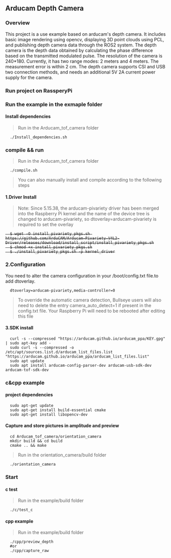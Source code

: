 ## Arducam Depth Camera 
### Overview
This project is a use example based on arducam's depth camera. It includes basic image rendering using opencv, displaying 3D point clouds using PCL, and publishing depth camera data through the ROS2 system.
The depth camera is the depth data obtained by calculating the phase difference based on the transmitted modulated pulse. The resolution of the camera is 240*180. Currently, it has two range modes: 2 meters and 4 meters. The measurement error is within 2 cm.
The depth camera supports CSI and USB two connection methods, and needs an additional 5V 2A current power supply for the camera.
### Run project on RassperyPi
### Run the example in the exmaple folder
#### Install dependencies
> Run in the Arducam_tof_camera folder
```Shell
  ./Install_dependencies.sh
```
### compile && run
> Run in the Arducam_tof_camera folder
```Shell
  ./compile.sh
```
> You can also manually install and compile according to the following steps  

#### 1.Driver Install
> Note: Since 5.15.38, the arducam-pivariety driver has been merged into the Raspberry Pi kernel and the name of the device tree is changed to arducam-pivariety, so dtoverlay=arducam-pivariety is required to set the overlay
<s>

```Shell
  $ wget -O install_pivariety_pkgs.sh https://github.com/ArduCAM/Arducam-Pivariety-V4L2-Driver/releases/download/install_script/install_pivariety_pkgs.sh
  $ chmod +x install_pivariety_pkgs.sh
  $ ./install_pivariety_pkgs.sh -p kernel_driver
```

</s>

### 2.Configuration
You need to alter the camera configuration in your /boot/config.txt file.to add dtoverlay.
```Shell
  dtoverlay=arducam-pivariety,media-controller=0
```
> To override the automatic camera detection, Bullseye users will also need to delete the entry camera_auto_detect=1 if present in the config.txt file. Your Raspberry Pi will need to be rebooted after editing this file
#### 3.SDK install
```Shell
  curl -s --compressed "https://arducam.github.io/arducam_ppa/KEY.gpg" | sudo apt-key add -
  sudo curl -s --compressed -o /etc/apt/sources.list.d/arducam_list_files.list "https://arducam.github.io/arducam_ppa/arducam_list_files.list"
  sudo apt update
  sudo apt install arducam-config-parser-dev arducam-usb-sdk-dev arducam-tof-sdk-dev
```
### c&cpp example
#### project dependencies
```Shell
  sudo apt-get update
  sudo apt-get install build-essential cmake 
  sudo apt-get install libopencv-dev
```
#### Capture and store pictures in amplitude and preview

```Shell
  cd Arducam_tof_camera/orientation_camera
  mkdir build && cd build
  cmake .. && make
```
> Run in the orientation_camera/build folder
```Shell
  ./orientation_camera
```
### Start
#### c test
> Run in the example/build folder
```Shell
  ./c/test_c
```
#### cpp example
> Run in the example/build folder
```Shell
  ./cpp/preview_depth
  #or
  ./cpp/capture_raw
```
